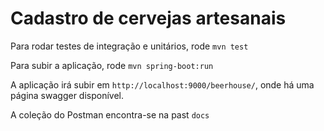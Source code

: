 # Cadastro de cervejas artesanais

Para rodar testes de integração e unitários, rode `mvn test`

Para subir a aplicação, rode `mvn spring-boot:run`

A aplicação irá subir em `http://localhost:9000/beerhouse/`, onde há uma página swagger disponível.

A coleção do Postman encontra-se na past `docs`

